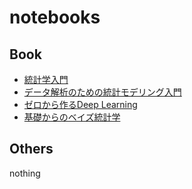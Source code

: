 # notebooks

## Book
- [統計学入門](./IntroductionToStatistics)
- [データ解析のための統計モデリング入門](./IntroductionToStatisticalModelingForDataAnalysis)
- [ゼロから作るDeep Learning](./DeepLeaningFromScratch)
- [基礎からのベイズ統計学](./BaysianStatisticsFromTheFoundation)

## Others
nothing
